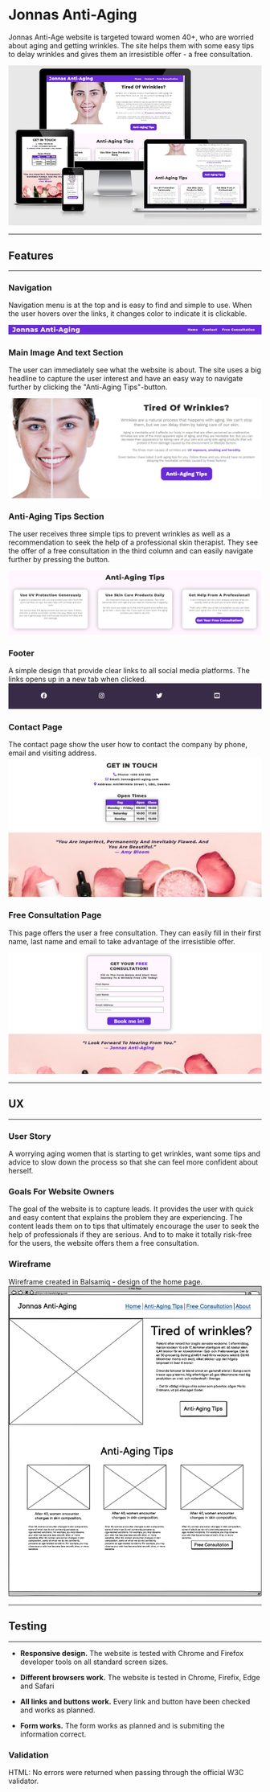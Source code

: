 # **Jonnas Anti-Aging**
Jonnas Anti-Age website is targeted toward women 40+, who are worried about aging and getting wrinkles. The site helps them with some easy tips to delay wrinkles and gives them an irresistible offer - a free consultation. 

![Responsive website](../assets/images/jonnas-anti-aging-website.jpg)
***

## **Features**
---

### **Navigation** 

Navigation menu is at the top and is easy to find and simple to use. When the user hovers over the links, it changes color to indicate it is clickable.  

![Navigation](../assets/images/navigation.jpg)

### **Main Image And text Section**

The user can immediately see what the website is about. The site uses a big headline to capture the user interest and have an easy way to navigate further by clicking the "Anti-Aging Tips"-button.

![Main image and text section](../assets/images/homepage.jpg)

### **Anti-Aging Tips Section**

The user receives three simple tips to prevent wrinkles as well as a recommendation to seek the help of a professional skin therapist. They see the offer of a free consultation in the third column and can easily navigate further by pressing the button.

![Anti-Aging Tips section](../assets/images/tips.jpg)

### **Footer**

A simple design that provide clear links to all social media platforms. The links opens up in a new tab when clicked.
![Footer](../assets/images/footer.jpg)

### **Contact Page**

The contact page show the user how to contact the company by phone, email and visiting address. 
![Contact page](../assets/images/contactpage.jpg)

### **Free Consultation Page**

This page offers the user a free consultation. They can easily fill in their first name, last name and email to take advantage of the irresistible offer. 

![Free consultation page](../assets/images/free-consultation.jpg)
***

## **UX**
---

### **User Story**

A worrying aging women that is starting to get wrinkles, want some tips and advice to slow down the process so that she can feel more confident about herself.

### **Goals For Website Owners** 

The goal of the website is to capture leads. It provides the user with quick and easy content that explains the problem they are experiencing. The content leads them on to tips that ultimately encourage the user to seek the help of professionals if they are serious. And to to make it totally risk-free for the users, the website offers them a free consultation. 

### **Wireframe** ###
Wireframe created in Balsamiq - design of the home page.
![Free consultation page](../assets/images/wireframe.png)
***

## **Testing**
---
- **Responsive design.** The website is tested with Chrome and Firefox developer tools on all standard screen sizes.

- **Different browsers work.** The website is tested in Chrome, Firefix, Edge and Safari

- **All links and buttons work.** Every link and button have been checked and works as planned. 

- **Form works.** The form works as planned and is submiting the information correct.

### **Validation** ###


HTML: No errors were returned when passing through the official W3C validator.